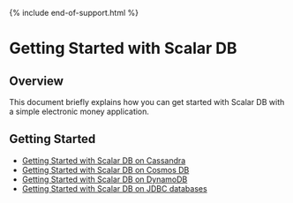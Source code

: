 {% include end-of-support.html %}

# Getting Started with Scalar DB

## Overview
This document briefly explains how you can get started with Scalar DB with a simple electronic money application.

## Getting Started
* [Getting Started with Scalar DB on Cassandra](getting-started-with-scalardb-on-cassandra.md)
* [Getting Started with Scalar DB on Cosmos DB](getting-started-with-scalardb-on-cosmosdb.md)
* [Getting Started with Scalar DB on DynamoDB](getting-started-with-scalardb-on-dynamodb.md)
* [Getting Started with Scalar DB on JDBC databases](getting-started-with-scalardb-on-jdbc.md)
